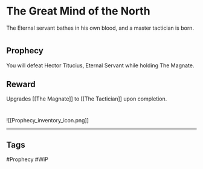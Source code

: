 # The Great Mind of the North
The Eternal servant bathes in his own blood, and a master tactician is born.
#
## Prophecy
You will defeat Hector Titucius, Eternal Servant while holding The Magnate.
## Reward
Upgrades [[The Magnate]] to [[The Tactician]] upon completion. 

#
![[Prophecy_inventory_icon.png]]

---
## Tags
#Prophecy
#WiP 